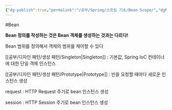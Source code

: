 ```yaml
---
{"dg-publish":true,"permalink":"/공부/Spring/스프링 기초/Bean Scope/","dgPassFrontmatter":true}
---
```


#Bean

**Bean 정의를 작성하는 것은 Bean 객체를 생성하는 것과는 다르다!**

Bean 범위를 정의해서 객체의 범위를 제어할 수 있다 

[[공부/디자인 패턴/생성 패턴/Singleton\|Singleton]] : 기본값, Spring IoC 컨테이너에 대한 단일 객체 인스턴스

[[공부/디자인 패턴/생성 패턴/Prototype\|Prototype]] : 빈을 요청할 때마다 새로운 인스턴스 생성 

request : HTTP Request 주기로 bean 인스턴스 생성

session : HTTP Session 주기로 bean 인스턴스 생성